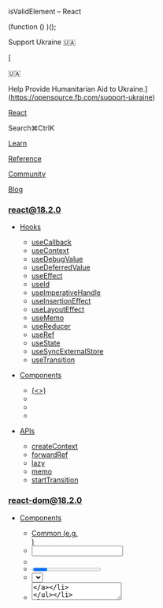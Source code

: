 isValidElement – React

(function () )();

Support Ukraine 🇺🇦

[

🇺🇦

Help Provide Humanitarian Aid to Ukraine.](https://opensource.fb.com/support-ukraine)

[React](../../index.html)

Search⌘CtrlK

[Learn](../../learn.html)

[Reference](../react.html)

[Community](../../community.html)

[Blog](../../blog.html)

[](https://github.com/facebook/react/releases)

### react@18.2.0

*   [Hooks](../react.html "Hooks")
    
    *   [useCallback](useCallback.html "useCallback")
    *   [useContext](useContext.html "useContext")
    *   [useDebugValue](useDebugValue.html "useDebugValue")
    *   [useDeferredValue](useDeferredValue.html "useDeferredValue")
    *   [useEffect](useEffect.html "useEffect")
    *   [useId](useId.html "useId")
    *   [useImperativeHandle](useImperativeHandle.html "useImperativeHandle")
    *   [useInsertionEffect](useInsertionEffect.html "useInsertionEffect")
    *   [useLayoutEffect](useLayoutEffect.html "useLayoutEffect")
    *   [useMemo](useMemo.html "useMemo")
    *   [useReducer](useReducer.html "useReducer")
    *   [useRef](useRef.html "useRef")
    *   [useState](useState.html "useState")
    *   [useSyncExternalStore](useSyncExternalStore.html "useSyncExternalStore")
    *   [useTransition](useTransition.html "useTransition")
    
*   [Components](components.html "Components")
    
    *   [<Fragment> (<>)](Fragment.html "<Fragment> (<>)")
    *   [<Profiler>](Profiler.html "<Profiler>")
    *   [<StrictMode>](StrictMode.html "<StrictMode>")
    *   [<Suspense>](Suspense.html "<Suspense>")
    
*   [APIs](apis.html "APIs")
    
    *   [createContext](createContext.html "createContext")
    *   [forwardRef](forwardRef.html "forwardRef")
    *   [lazy](lazy.html "lazy")
    *   [memo](memo.html "memo")
    *   [startTransition](startTransition.html "startTransition")
    

### react-dom@18.2.0

*   [Components](../react-dom/components.html "Components")
    
    *   [Common (e.g. <div>)](../react-dom/components/common.html "Common (e.g. <div>)")
    *   [<input>](../react-dom/components/input.html "<input>")
    *   [<option>](../react-dom/components/option.html "<option>")
    *   [<progress>](../react-dom/components/progress.html "<progress>")
    *   [<select>](../react-dom/components/select.html "<select>")
    *   [<textarea>](../react-dom/components/textarea.html "<textarea>")
    
*   [APIs](../react-dom.html "APIs")
    
    *   [createPortal](../react-dom/createPortal.html "createPortal")
    *   [flushSync](../react-dom/flushSync.html "flushSync")
    *   [findDOMNode](../react-dom/findDOMNode.html "findDOMNode")
    *   [hydrate](../react-dom/hydrate.html "hydrate")
    *   [render](../react-dom/render.html "render")
    *   [unmountComponentAtNode](../react-dom/unmountComponentAtNode.html "unmountComponentAtNode")
    
*   [Client APIs](../react-dom/client.html "Client APIs")
    
    *   [createRoot](../react-dom/client/createRoot.html "createRoot")
    *   [hydrateRoot](../react-dom/client/hydrateRoot.html "hydrateRoot")
    
*   [Server APIs](../react-dom/server.html "Server APIs")
    
    *   [renderToNodeStream](../react-dom/server/renderToNodeStream.html "renderToNodeStream")
    *   [renderToPipeableStream](../react-dom/server/renderToPipeableStream.html "renderToPipeableStream")
    *   [renderToReadableStream](../react-dom/server/renderToReadableStream.html "renderToReadableStream")
    *   [renderToStaticMarkup](../react-dom/server/renderToStaticMarkup.html "renderToStaticMarkup")
    *   [renderToStaticNodeStream](../react-dom/server/renderToStaticNodeStream.html "renderToStaticNodeStream")
    *   [renderToString](../react-dom/server/renderToString.html "renderToString")
    

### Legacy APIs

*   [Legacy React APIs](legacy.html "Legacy React APIs")
    
    *   [Children](Children.html "Children")
    *   [cloneElement](cloneElement.html "cloneElement")
    *   [Component](Component.html "Component")
    *   [createElement](createElement.html "createElement")
    *   [createFactory](createFactory.html "createFactory")
    *   [createRef](createRef.html "createRef")
    *   [isValidElement](isValidElement.html "isValidElement")
    *   [PureComponent](PureComponent.html "PureComponent")
    

Is this page useful?

[API Reference](../react.html)

[Legacy React APIs](legacy.html)

isValidElement[](#undefined "Link for this heading")
====================================================

`isValidElement` checks whether a value is a React element.

    const isElement = isValidElement(value)

*   [Reference](#reference)
    *   [`isValidElement(value)`](#isvalidelement)
*   [Usage](#usage)
    *   [Checking if something is a React element](#checking-if-something-is-a-react-element)

* * *

Reference[](#reference "Link for Reference ")
---------------------------------------------

### `isValidElement(value)`[](#isvalidelement "Link for this heading")

Call `isValidElement(value)` to check whether `value` is a React element.

    import )); // false

[See more examples below.](#usage)

#### Parameters[](#parameters "Link for Parameters ")

*   `value`: The `value` you want to check. It can be any a value of any type.

#### Returns[](#returns "Link for Returns ")

`isValidElement` returns `true` if the `value` is a React element. Otherwise, it returns `false`.

#### Caveats[](#caveats "Link for Caveats ")

*   **Only [JSX tags](../../learn/writing-markup-with-jsx.html) and objects returned by [`createElement`](createElement.html) are considered to be React elements.** For example, even though a number like `42` is a valid React _node_ (and can be returned from a component), it is not a valid React element. Arrays and portals created with [`createPortal`](../react-dom/createPortal.html) are also _not_ considered to be React elements.

* * *

Usage[](#usage "Link for Usage ")
---------------------------------

### Checking if something is a React element[](#checking-if-something-is-a-react-element "Link for Checking if something is a React element ")

Call `isValidElement` to check if some value is a _React element._

React elements are:

*   Values produced by writing a [JSX tag](../../learn/writing-markup-with-jsx.html)
*   Values produced by calling [`createElement`](createElement.html)

For React elements, `isValidElement` returns `true`:

    import  from 'react';// ✅ JSX tags are React elementsconsole.log(isValidElement(<p />)); // trueconsole.log(isValidElement(<MyComponent />)); // true// ✅ Values returned by createElement are React elementsconsole.log(isValidElement(createElement('p'))); // trueconsole.log(isValidElement(createElement(MyComponent))); // true

Any other values, such as strings, numbers, or arbitrary objects and arrays, are not React elements.

For them, `isValidElement` returns `false`:

    // ❌ These are *not* React elementsconsole.log(isValidElement(null)); // falseconsole.log(isValidElement(25)); // falseconsole.log(isValidElement('Hello')); // falseconsole.log(isValidElement()); // falseconsole.log(isValidElement([<div />, <div />])); // falseconsole.log(isValidElement(MyComponent)); // false

It is very uncommon to need `isValidElement`. It’s mostly useful if you’re calling another API that _only_ accepts elements (like [`cloneElement`](cloneElement.html) does) and you want to avoid an error when your argument is not a React element.

Unless you have some very specific reason to add an `isValidElement` check, you probably don’t need it.

##### Deep Dive

#### React elements vs React nodes[](#react-elements-vs-react-nodes "Link for React elements vs React nodes ")

Show Details

When you write a component, you can return any kind of _React node_ from it:

    function MyComponent() 

A React node can be:

*   A React element created like `<div />` or `createElement('div')`
*   A portal created with [`createPortal`](../react-dom/createPortal.html)
*   A string
*   A number
*   `true`, `false`, `null`, or `undefined` (which are not displayed)
*   An array of other React nodes

**Note `isValidElement` checks whether the argument is a _React element,_ not whether it’s a React node.** For example, `42` is not a valid React element. However, it is a perfectly valid React node:

    function MyComponent() 

This is why you shouldn’t use `isValidElement` as a way to check whether something can be rendered.

[PreviouscreateRef](createRef.html)[NextPureComponent](PureComponent.html)

* * *

How do you like these docs?

[Take our survey!](https://www.surveymonkey.co.uk/r/PYRPF3X)

* * *

[

](https://opensource.fb.com/)

©2023

[Learn React](../../learn.html)

[Quick Start](../../learn.html)

[Installation](../../learn/installation.html)

[Describing the UI](../../learn/describing-the-ui.html)

[Adding Interactivity](../../learn/adding-interactivity.html)

[Managing State](../../learn/managing-state.html)

[Escape Hatches](../../learn/escape-hatches.html)

[API Reference](../react.html)

[React APIs](../react.html)

[React DOM APIs](../react-dom.html)

[Community](../../community.html)

[Code of Conduct](https://github.com/facebook/react/blob/main/CODE_OF_CONDUCT.md)

[Meet the Team](../../community/team.html)

[Docs Contributors](../../community/docs-contributors.html)

[Acknowledgements](../../community/acknowledgements.html)

More

[Blog](../../blog.html)

[React Native](https://reactnative.dev/)

[Privacy](https://opensource.facebook.com/legal/privacy)

[Terms](https://opensource.fb.com/legal/terms/)

[](https://www.facebook.com/react)[](https://twitter.com/reactjs)[](https://github.com/facebook/react)

On this page
------------

*   [Overview](#)
*   [Reference](#reference)
*   [`isValidElement(value)`](#isvalidelement)
*   [Usage](#usage)
*   [Checking if something is a React element](#checking-if-something-is-a-react-element)

